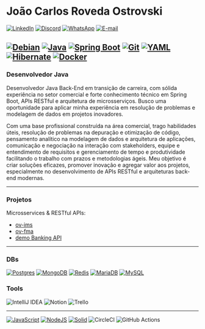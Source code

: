 # João Carlos Roveda Ostrovski
[![LinkedIn](https://img.shields.io/badge/LinkedIn-blue?style=for-the-badge&logo=linkedin&logoColor=white)](https://www.linkedin.com/in/joao-ostrovski/)
[![Discord](https://img.shields.io/badge/Discord-blue?style=for-the-badge&logo=discord&logoColor=white)](https://discord.com/channels/@joaoostrovski/)
[![WhatsApp](https://img.shields.io/badge/WhatsApp-blue?style=for-the-badge&logo=whatsapp&logoColor=white)](https://wa.me/5547997430082)
[![E-mail](https://img.shields.io/badge/-Email-blue?style=for-the-badge&logo=microsoft-outlook&logoColor=white)](mailto:ojcroveda@gmail.com)

[![Debian](https://img.shields.io/badge/Debian-A81D33?logo=debian&logoColor=fff)](#)
[![Java](https://img.shields.io/badge/Java-%23ED8B00.svg?logo=openjdk&logoColor=white)](#)
[![Spring Boot](https://img.shields.io/badge/Spring%20Boot-6DB33F?logo=springboot&logoColor=fff)](#)
[![Git](https://img.shields.io/badge/Git-F05032?logo=git&logoColor=fff)](#)
[![YAML](https://img.shields.io/badge/YAML-CB171E?logo=yaml&logoColor=fff)](#)
[![Hibernate](https://img.shields.io/badge/Hibernate-59666C?logo=hibernate&logoColor=fff)](#)
[![Docker](https://img.shields.io/badge/Docker-2496ED?logo=docker&logoColor=fff)](#)
---

### Desenvolvedor Java
Desenvolvedor Java Back-End em transição de carreira, com sólida experiência no setor comercial e forte conhecimento técnico em Spring Boot, APIs RESTful e arquitetura de microsserviços. Busco uma oportunidade para aplicar minha experiência em resolução de problemas e modelagem de dados em projetos inovadores.

Com uma base profissional construída na área comercial, trago habilidades úteis, resolução de problemas na depuração e otimização de código, pensamento analítico na modelagem de dados e arquitetura de aplicações, comunicação e negociação na interação com stakeholders, equipe e entendimento de requisitos e gerenciamento de tempo e produtividade facilitando o trabalho com prazos e metodologias ágeis. Meu objetivo é criar soluções eficazes, promover inovação e agregar valor aos projetos, especialmente no desenvolvimento de APIs RESTful e arquiteturas back-end modernas.

---

### Projetos
Microsservices & RESTful APIs:
- [ov-ims](https://github.com/jotabrc/ov-ims)
- [ov-fma](https://github.com/jotabrc/ov-fma)
- [demo Banking API](https://github.com/jotabrc/demo-bank-api)

---

### DBs
[![Postgres](https://img.shields.io/badge/Postgres-%23316192.svg?logo=postgresql&logoColor=white)](#)
[![MongoDB](https://img.shields.io/badge/MongoDB-%234ea94b.svg?logo=mongodb&logoColor=white)](#)
[![Redis](https://img.shields.io/badge/Redis-%23DD0031.svg?logo=redis&logoColor=white)](#)
[![MariaDB](https://img.shields.io/badge/MariaDB-003545?logo=mariadb&logoColor=white)](#)
[![MySQL](https://img.shields.io/badge/MySQL-4479A1?logo=mysql&logoColor=fff)](#)


### Tools
![IntelliJ IDEA](https://img.shields.io/badge/IntelliJIDEA-000000.svg?logo=intellij-idea&logoColor=white)
![Notion](https://img.shields.io/badge/Notion-000?logo=notion&logoColor=fff)
![Trello](https://img.shields.io/badge/Trello-0052CC?logo=trello&logoColor=fff)

---

[![JavaScript](https://img.shields.io/badge/JavaScript-F7DF1E?logo=javascript&logoColor=000)](#)
[![NodeJS](https://img.shields.io/badge/Node.js-6DA55F?logo=node.js&logoColor=white)](#)
[![Solid](https://img.shields.io/badge/Solid-2C4F7C?logo=solid&logoColor=fff)](#)
![CircleCI](https://img.shields.io/badge/CircleCI-343434?logo=circleci&logoColor=fff)
![GitHub Actions](https://img.shields.io/badge/GitHub_Actions-2088FF?logo=github-actions&logoColor=white)
